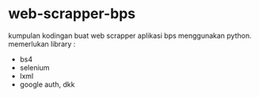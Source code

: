 # web-scrapper-bps
kumpulan kodingan buat web scrapper aplikasi bps menggunakan python.
memerlukan library :
 - bs4 
 - selenium
 - lxml
 - google auth, dkk

